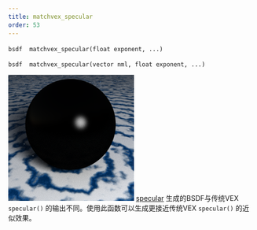 ```yaml
---
title: matchvex_specular
order: 53
---
```


`bsdf  matchvex_specular(float exponent, ...)`

`bsdf  matchvex_specular(vector nml, float exponent, ...)`

![](../_static/rendering/matchvex_specular.png)
[specular](specular.html "返回一个镜面BSDF或计算镜面着色。") 生成的BSDF与传统VEX `specular()` 的输出不同。使用此函数可以生成更接近传统VEX `specular()` 的近似效果。
